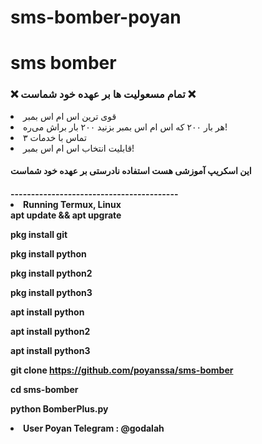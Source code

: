# sms-bomber-poyan
# sms bomber
<h3>❌ تمام مسعولیت ها بر عهده خود شماست ❌</h3>
<li>قوی ترین اس ام اس بمبر</li>
<li>هر بار ۲۰۰ که اس ام اس بمبر بزنید ۲۰۰ بار براش می‌ره!  </li>
<li>تماس با خدمات ۳</li>
<li>قابلیت انتخاب اس ام اس بمبر! </li>
<h4>این اسکریپ آموزشی هست استفاده نادرستی بر عهده خود شماست <h4>
-----------------------------------------
<li>Running Termux, Linux </li>
apt update && apt upgrate 

pkg install git

pkg install python

pkg install python2

pkg install python3

apt install python

apt install python2

apt install python3

git clone https://github.com/poyanssa/sms-bomber

cd sms-bomber

python BomberPlus.py

<li> User Poyan Telegram : @godalah </li>
